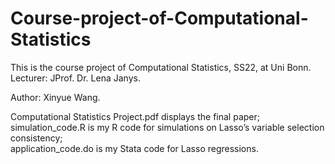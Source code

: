 # Course-project-of-Computational-Statistics

This is the course project of Computational Statistics, SS22, at Uni Bonn. Lecturer: JProf. Dr. Lena Janys.

Author: Xinyue Wang.

Computational Statistics Project.pdf displays the final paper; \
simulation_code.R is my R code for simulations on Lasso’s variable selection consistency; \
application_code.do is my Stata code for Lasso regressions.
